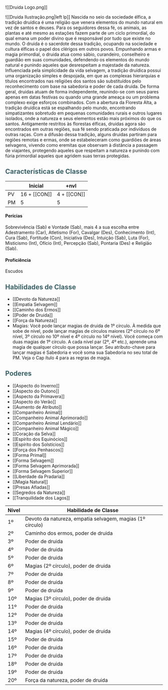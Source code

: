 ![[Druida Logo.png]]

![[Druida Ilustração.png|left lp]]
Nascida no seio da sociedade élfica, a tradição druídica é uma religião que venera elementos do mundo natural em vez de santos e deuses. Para os seguidores dessa fé, os animais, as plantas e até mesmo as estações fazem parte de um ciclo primordial, do qual emana um poder divino que é responsável por tudo que existe no mundo.
O druida é o sacerdote dessa tradição, ocupando na sociedade e cultura élficas o papel dos clérigos em outros povos. Empunhando armas e magia primordial, o druida atua como sábio, curandeiro, conselheiro e guardião em suas comunidades, defendendo os elementos do mundo natural e punindo aqueles que desrespeitam a majestade da natureza. Influenciada pela simplicidade da vida selvagem, a tradição druídica possui uma organização simples e despojada, em que as complexas hierarquias e títulos encontrados nas religiões dos santos são substituídos pelo reconhecimento com base na sabedoria e poder de cada druida. De forma geral, druidas atuam de forma independente, reunindo-se com seus pares apenas em datas festivas ou quando uma grande ameaça ou um problema complexo exige esforços combinados.
Com a abertura da Floresta Alta, a tradição druídica está se espalhando pelo mundo, encontrando simpatizantes sobretudo em pequenas comunidades rurais e outros lugares isolados, onde a natureza e seus elementos estão mais próximos do que os santos. Antigamente restritos às florestas élficas, druidas agora são encontrados em outras regiões, sua fé sendo praticada por indivíduos de outras raças. Com a difusão dessa tradição, alguns druidas partiram para regiões remotas e ermas, onde se estabeleceram como guardiões de áreas selvagens, vivendo como eremitas que observam à distância a passagem de viajantes, protegendo aqueles que respeitam a natureza e punindo com fúria primordial aqueles que agridem suas terras protegidas.

## <span style="color:rgb(59, 98, 105)">Características de Classe</span>

|     | Inicial | +nvl |
| --- | ------- | ---- |
| PV  | 16 + [[CON‎]] | 4 + [[CON‎]] |
| PM  | 5       | 5    |

#### Perícias

Sobrevivência (Sab) e Vontade (Sab), mais 4 a sua escolha entre Adestramento (Car), Atletismo (For), Cavalgar (Des), Conhecimento (Int), Cura (Sab), Fortitude (Con), Iniciativa (Des), Intuição (Sab), Luta (For), Misticismo (Int), Ofício (Int), Percepção (Sab), Pontaria (Des) e Religião (Sab).

#### Proficiência

Escudos

## <span style="color:rgb(59, 98, 105)">Habilidades de Classe</span>

* [[Devoto da Natureza]]
* [[Empatia Selvagem]]
* [[Caminho dos Ermos]]
* [[Poder de Druida]]
* [[Força da Natureza]]
* Magias: Você pode lançar magias de druida de 1º círculo. À medida que sobe de nível, pode lançar magias de círculos maiores (2º círculo no 6º nível, 3º círculo no 10º nível e 4º círculo no 14º nível).
Você começa com duas magias de 1º círculo. A cada nível par (2º, 4º etc.), aprende uma magia de qualquer círculo que possa lançar.
Seu atributo-chave para lançar magias é Sabedoria e você soma sua Sabedoria no seu total de PM. Veja o Cap ítulo 4 para as regras de magia.

## <span style="color:rgb(59, 98, 105)">Poderes</span>

* [[Aspecto do Inverno]]
* [[Aspecto do Outono]]
* [[Aspecto da Primavera]]
* [[Aspecto do Verão]]
* [[Aumento de Atributo]]
* [[Companheiro Animal]]
* [[Companheiro Animal Aprimorado]]
* [[Companheiro Animal Lendário]]
* [[Companheiro Animal Mágico]]
* [[Coração da Selva]]
* [[Espírito dos Equinócios]]
* [[Espírito dos Solstícios]]
* [[Força dos Penhascos]]
* [[Forma Primal]]
* [[Forma Selvagem]]
* [[Forma Selvagem Aprimorada]]
* [[Forma Selvagem Superior]]
* [[Liberdade da Pradaria]]
* [[Magia Natural]]
* [[Presas Afiadas]]
* [[Segredos da Natureza]]
* [[Tranquilidade dos Lagos]]

| Nível | Habilidade de Classe                 |
|-------|-------------------------------------|
| 1º    | Devoto da natureza, empatia selvagem, magias (1º círculo) |
| 2º    | Caminho dos ermos, poder de druida |
| 3º    | Poder de druida                     |
| 4º    | Poder de druida                     |
| 5º    | Poder de druida                     |
| 6º    | Magias (2º círculo), poder de druida |
| 7º    | Poder de druida                     |
| 8º    | Poder de druida                     |
| 9º    | Poder de druida                     |
| 10º   | Magias (3º círculo), poder de druida |
| 11º   | Poder de druida                     |
| 12º   | Poder de druida                     |
| 13º   | Poder de druida                     |
| 14º   | Magias (4º círculo), poder de druida |
| 15º   | Poder de druida                     |
| 16º   | Poder de druida                     |
| 17º   | Poder de druida                     |
| 18º   | Poder de druida                     |
| 19º   | Poder de druida                     |
| 20º   | Força da natureza, poder de druida  |
